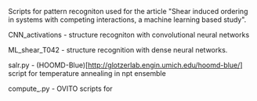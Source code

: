 Scripts for pattern recogniton used for the article "Shear induced ordering in systems with competing interactions, a
machine learning based study".

CNN_activations - structure recogniton with convolutional neural networks

ML_shear_T042   - structure recognition with dense neural networks.

salr.py         - (HOOMD-Blue)[http://glotzerlab.engin.umich.edu/hoomd-blue/] script for temperature annealing in npt ensemble

compute_.py    - OVITO scripts for 
